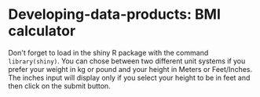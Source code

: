 Developing-data-products: BMI calculator
========================

Don't forget to load in the shiny R package with the command `library(shiny)`.
You can chose between two different unit systems if you prefer your weight in kg or pound and your height in Meters or Feet/Inches. The inches input will display only if you select your height to be in feet and then click on the submit button.
